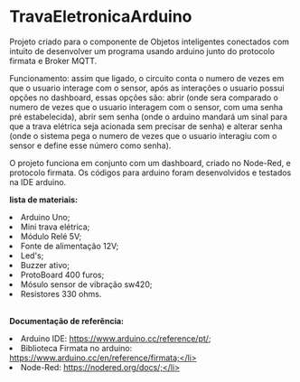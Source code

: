 # TravaEletronicaArduino

Projeto criado para o componente de Objetos inteligentes conectados com intuito de desenvolver um programa usando arduino junto do protocolo firmata e Broker MQTT.

Funcionamento: assim que ligado, o circuito conta o numero de vezes em que o usuario interage com o sensor, após as interações o usuario possui opções no dashboard, 
essas opções são: abrir (onde sera comparado o numero de vezes que o usuario interagem com o sensor, com uma senha pré estabelecida), abrir sem senha (onde o arduino mandará um sinal para que a trava elétrica seja acionada sem precisar de senha) e alterar senha (onde o sistema pega o numero de vezes que o usuario interagiu com o sensor e define esse número como senha).

O projeto funciona em conjunto com um dashboard, criado no Node-Red, e protocolo firmata. Os códigos para arduino foram desenvolvidos e testados na IDE arduino.

**lista de materiais:**
  <li>Arduino Uno; </li>
  <li>Mini trava elétrica;</li>
  <li>Módulo Relé 5V;</li>
  <li>Fonte de alimentação 12V;</li>
  <li>Led's;</li>
  <li>Buzzer ativo;</li>
  <li>ProtoBoard 400 furos;</li>
  <li>Mósulo sensor de vibração sw420;</li>
  <li>Resistores 330 ohms.</li>
  <br/>
  
  **Documentação de referência:**
    <li>Arduino IDE: https://www.arduino.cc/reference/pt/; </li>
    <li>Biblioteca Firmata no arduino: https://www.arduino.cc/en/reference/firmata;</li>
    <li>Node-Red: https://nodered.org/docs/;</li>
    
